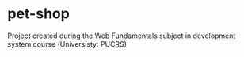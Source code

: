 # pet-shop
Project created during the Web Fundamentals subject in development system course (Universisty: PUCRS)
